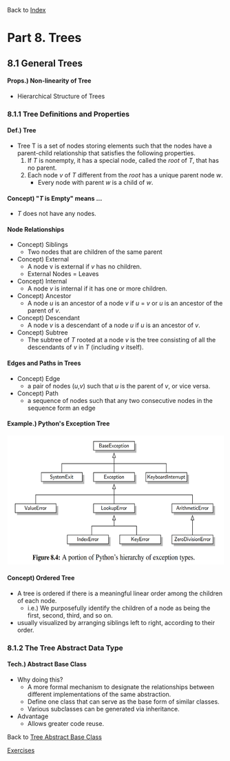<div>
    <p>
        Back to <a href="https://github.com/JoonHyeok-hozy-Kim/datastructure_and_algorithm_in_python#readme">Index</a>
    </p>
</div>

# Part 8. Trees
## 8.1 General Trees

#### Props.) Non-linearity of Tree
* Hierarchical Structure of Trees

### 8.1.1 Tree Definitions and Properties
#### Def.) Tree
* Tree T is a set of nodes storing elements such that the nodes have a parent-child relationship that satisfies the following properties.
  1. If _T_ is nonempty, it has a special node, called the _root_ of _T_, that has no parent.
  2. Each node _v_ of _T_ different from the _root_ has a unique parent node _w_.
     * Every node with parent _w_ is a child of _w_.

#### Concept) "_T_ is Empty" means ...
  * _T_ does not have any nodes.  

#### Node Relationships
  * Concept) Siblings
    * Two nodes that are children of the same parent
  * Concept) External
    * A node v is external if _v_ has no children.
    * External Nodes = Leaves
  * Concept) Internal
    * A node _v_ is internal if it has one or more children.
  * Concept) Ancestor
    * A node _u_ is an ancestor of a node _v_ if _u_ = _v_ or _u_ is an ancestor of the parent of _v_.
  * Concept) Descendant
    * A node _v_ is a descendant of a node _u_ if _u_ is an ancestor of _v_.
  * Concept) Subtree
    * The subtree of _T_ rooted at a node _v_ is the tree consisting of all the descendants of _v_ in _T_ (including _v_ itself).

#### Edges and Paths in Trees
  * Concept) Edge
    * a pair of nodes (_u_,_v_) such that _u_ is the parent of _v_, or vice versa.
  * Concept) Path
    *  a sequence of nodes such that any two consecutive nodes in the sequence form an edge

#### Example.) Python's Exception Tree
<p align="start">
<img src="https://github.com/JoonHyeok-hozy-Kim/datastructure_and_algorithm_in_python/blob/main/Part08_Trees/images/08_01_01_tree_example_python_exceptions.png" style="height: 300px;"></img><br/>
</p>

#### Concept) Ordered Tree
* A tree is ordered if there is a meaningful linear order among the children of each node.
  * i.e.) We purposefully identify the children of a node as being the first, second, third, and so on.
* usually visualized by arranging siblings left to right, according to their order.

### 8.1.2 The Tree Abstract Data Type
#### Tech.) Abstract Base Class
* Why doing this?
  * A more formal mechanism to designate the relationships between different implementations of the same abstraction.
  * Define one class that can serve as the base form of similar classes.
  * Various subclasses can be generated via inheritance.
* Advantage
  * Allows greater code reuse.

<div>
    <p>
        Back to <a href="">Tree Abstract Base Class</a>
    </p>
</div>









<p>
    <a href="https://github.com/JoonHyeok-hozy-Kim/datastructure_and_algorithm_in_python/blob/main/Part08_Trees/part08_06_exercises.md">Exercises</a>    
</p>
